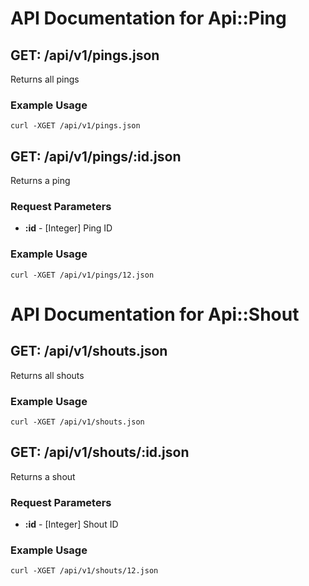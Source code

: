 # API Documentation for <span>Api::Ping</span>

## GET: /api/v1/pings.json

Returns all pings

### Example Usage

```
curl -XGET /api/v1/pings.json
```

## GET: /api/v1/pings/:id.json

Returns a ping

### Request Parameters

* **:id** - [Integer] Ping ID

### Example Usage

```
curl -XGET /api/v1/pings/12.json
```
# API Documentation for <span>Api::Shout</span>

## GET: /api/v1/shouts.json

Returns all shouts

### Example Usage

```
curl -XGET /api/v1/shouts.json
```

## GET: /api/v1/shouts/:id.json

Returns a shout

### Request Parameters

* **:id** - [Integer] Shout ID

### Example Usage

```
curl -XGET /api/v1/shouts/12.json
```
